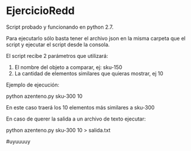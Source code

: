 # EjercicioRedd


Script probado y funcionando en python 2.7.

Para ejecutarlo sólo basta tener el archivo json en la misma carpeta que el script y ejecutar el script desde la consola.

El script recibe 2 parámetros que utilizará:
1) El nombre del objeto a comparar, ej: sku-150
2) La cantidad de elementos similares que quieras mostrar, ej 10

Ejemplo de ejecución:


python azenteno.py sku-300 10

En este caso traerá los 10 elementos más similares a sku-300


En caso de querer la salida a un archivo de texto ejecutar:

python azenteno.py sku-300 10 > salida.txt

#uyuuuuy
